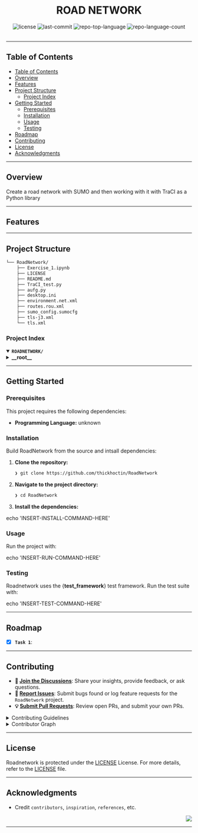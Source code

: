 
<div id="top">

<!-- HEADER STYLE: CLASSIC -->
<div align="center">


# ROAD NETWORK

<em></em>

<!-- BADGES -->
<img src="https://img.shields.io/github/license/thickhoctin/RoadNetwork?style=default&logo=opensourceinitiative&logoColor=white&color=0080ff" alt="license">
<img src="https://img.shields.io/github/last-commit/thickhoctin/RoadNetwork?style=default&logo=git&logoColor=white&color=0080ff" alt="last-commit">
<img src="https://img.shields.io/github/languages/top/thickhoctin/RoadNetwork?style=default&color=0080ff" alt="repo-top-language">
<img src="https://img.shields.io/github/languages/count/thickhoctin/RoadNetwork?style=default&color=0080ff" alt="repo-language-count">

<!-- default option, no dependency badges. -->


<!-- default option, no dependency badges. -->

</div>
<br>

---

## Table of Contents

- [Table of Contents](#table-of-contents)
- [Overview](#overview)
- [Features](#features)
- [Project Structure](#project-structure)
    - [Project Index](#project-index)
- [Getting Started](#getting-started)
    - [Prerequisites](#prerequisites)
    - [Installation](#installation)
    - [Usage](#usage)
    - [Testing](#testing)
- [Roadmap](#roadmap)
- [Contributing](#contributing)
- [License](#license)
- [Acknowledgments](#acknowledgments)

---

## Overview

Create a road network with SUMO and then working with it with TraCI as a Python library

---

## Features

---

## Project Structure

```sh
└── RoadNetwork/
    ├── Exercise_1.ipynb
    ├── LICENSE
    ├── README.md
    ├── TraCI_test.py
    ├── aufg.py
    ├── desktop.ini
    ├── environment.net.xml
    ├── routes.rou.xml
    ├── sumo_config.sumocfg
    ├── tls-j3.xml
    └── tls.xml
```

### Project Index

<details open>
	<summary><b><code>ROADNETWORK/</code></b></summary>
	<!-- __root__ Submodule -->
	<details>
		<summary><b>__root__</b></summary>
		<blockquote>
			<div class='directory-path' style='padding: 8px 0; color: #666;'>
				<code><b>⦿ __root__</b></code>
			<table style='width: 100%; border-collapse: collapse;'>
			<thead>
				<tr style='background-color: #f8f9fa;'>
					<th style='width: 30%; text-align: left; padding: 8px;'>File Name</th>
					<th style='text-align: left; padding: 8px;'>Summary</th>
				</tr>
			</thead>
				<tr style='border-bottom: 1px solid #eee;'>
					<td style='padding: 8px;'><b><a href='https://github.com/thickhoctin/RoadNetwork/blob/master/environment.net.xml'>environment.net.xml</a></b></td>
					<td style='padding: 8px;'>Code>❯ REPLACE-ME</code></td>
				</tr>
				<tr style='border-bottom: 1px solid #eee;'>
					<td style='padding: 8px;'><b><a href='https://github.com/thickhoctin/RoadNetwork/blob/master/routes.rou.xml'>routes.rou.xml</a></b></td>
					<td style='padding: 8px;'>Code>❯ REPLACE-ME</code></td>
				</tr>
				<tr style='border-bottom: 1px solid #eee;'>
					<td style='padding: 8px;'><b><a href='https://github.com/thickhoctin/RoadNetwork/blob/master/LICENSE'>LICENSE</a></b></td>
					<td style='padding: 8px;'>Code>❯ REPLACE-ME</code></td>
				</tr>
				<tr style='border-bottom: 1px solid #eee;'>
					<td style='padding: 8px;'><b><a href='https://github.com/thickhoctin/RoadNetwork/blob/master/sumo_config.sumocfg'>sumo_config.sumocfg</a></b></td>
					<td style='padding: 8px;'>Code>❯ REPLACE-ME</code></td>
				</tr>
				<tr style='border-bottom: 1px solid #eee;'>
					<td style='padding: 8px;'><b><a href='https://github.com/thickhoctin/RoadNetwork/blob/master/aufg.py'>aufg.py</a></b></td>
					<td style='padding: 8px;'>Code>❯ REPLACE-ME</code></td>
				</tr>
				<tr style='border-bottom: 1px solid #eee;'>
					<td style='padding: 8px;'><b><a href='https://github.com/thickhoctin/RoadNetwork/blob/master/tls.xml'>tls.xml</a></b></td>
					<td style='padding: 8px;'>Code>❯ REPLACE-ME</code></td>
				</tr>
				<tr style='border-bottom: 1px solid #eee;'>
					<td style='padding: 8px;'><b><a href='https://github.com/thickhoctin/RoadNetwork/blob/master/tls-j3.xml'>tls-j3.xml</a></b></td>
					<td style='padding: 8px;'>Code>❯ REPLACE-ME</code></td>
				</tr>
				<tr style='border-bottom: 1px solid #eee;'>
					<td style='padding: 8px;'><b><a href='https://github.com/thickhoctin/RoadNetwork/blob/master/Exercise_1.ipynb'>Exercise_1.ipynb</a></b></td>
					<td style='padding: 8px;'>Code>❯ REPLACE-ME</code></td>
				</tr>
				<tr style='border-bottom: 1px solid #eee;'>
					<td style='padding: 8px;'><b><a href='https://github.com/thickhoctin/RoadNetwork/blob/master/TraCI_test.py'>TraCI_test.py</a></b></td>
					<td style='padding: 8px;'>Code>❯ REPLACE-ME</code></td>
				</tr>
				<tr style='border-bottom: 1px solid #eee;'>
					<td style='padding: 8px;'><b><a href='https://github.com/thickhoctin/RoadNetwork/blob/master/desktop.ini'>desktop.ini</a></b></td>
					<td style='padding: 8px;'>Code>❯ REPLACE-ME</code></td>
				</tr>
			</table>
		</blockquote>
	</details>
</details>

---

## Getting Started

### Prerequisites

This project requires the following dependencies:

- **Programming Language:** unknown

### Installation

Build RoadNetwork from the source and intsall dependencies:

1. **Clone the repository:**

    ```sh
    ❯ git clone https://github.com/thickhoctin/RoadNetwork
    ```

2. **Navigate to the project directory:**

    ```sh
    ❯ cd RoadNetwork
    ```

3. **Install the dependencies:**

echo 'INSERT-INSTALL-COMMAND-HERE'

### Usage

Run the project with:

echo 'INSERT-RUN-COMMAND-HERE'

### Testing

Roadnetwork uses the {__test_framework__} test framework. Run the test suite with:

echo 'INSERT-TEST-COMMAND-HERE'

---

## Roadmap

- [X] **`Task 1`**: 

---

## Contributing

- **💬 [Join the Discussions](https://github.com/thickhoctin/RoadNetwork/discussions)**: Share your insights, provide feedback, or ask questions.
- **🐛 [Report Issues](https://github.com/thickhoctin/RoadNetwork/issues)**: Submit bugs found or log feature requests for the `RoadNetwork` project.
- **💡 [Submit Pull Requests](https://github.com/thickhoctin/RoadNetwork/blob/main/CONTRIBUTING.md)**: Review open PRs, and submit your own PRs.

<details closed>
<summary>Contributing Guidelines</summary>

1. **Fork the Repository**: Start by forking the project repository to your github account.
2. **Clone Locally**: Clone the forked repository to your local machine using a git client.
   ```sh
   git clone https://github.com/thickhoctin/RoadNetwork
   ```
3. **Create a New Branch**: Always work on a new branch, giving it a descriptive name.
   ```sh
   git checkout -b new-feature-x
   ```
4. **Make Your Changes**: Develop and test your changes locally.
5. **Commit Your Changes**: Commit with a clear message describing your updates.
   ```sh
   git commit -m 'Implemented new feature x.'
   ```
6. **Push to github**: Push the changes to your forked repository.
   ```sh
   git push origin new-feature-x
   ```
7. **Submit a Pull Request**: Create a PR against the original project repository. Clearly describe the changes and their motivations.
8. **Review**: Once your PR is reviewed and approved, it will be merged into the main branch. Congratulations on your contribution!
</details>

<details closed>
<summary>Contributor Graph</summary>
<br>
<p align="left">
   <a href="https://github.com{/thickhoctin/RoadNetwork/}graphs/contributors">
      <img src="https://contrib.rocks/image?repo=thickhoctin/RoadNetwork">
   </a>
</p>
</details>

---

## License

Roadnetwork is protected under the [LICENSE](https://choosealicense.com/licenses) License. For more details, refer to the [LICENSE](https://choosealicense.com/licenses/) file.

---

## Acknowledgments

- Credit `contributors`, `inspiration`, `references`, etc.

<div align="right">

[![][back-to-top]](#top)

</div>


[back-to-top]: https://img.shields.io/badge/-BACK_TO_TOP-151515?style=flat-square


---
